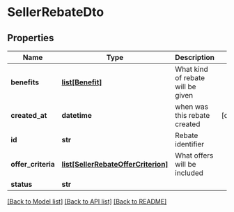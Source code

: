 # SellerRebateDto

## Properties
Name | Type | Description | Notes
------------ | ------------- | ------------- | -------------
**benefits** | [**list[Benefit]**](Benefit.md) | What kind of rebate will be given | 
**created_at** | **datetime** | when was this rebate created | [optional] 
**id** | **str** | Rebate identifier | 
**offer_criteria** | [**list[SellerRebateOfferCriterion]**](SellerRebateOfferCriterion.md) | What offers will be included | 
**status** | **str** |  | 

[[Back to Model list]](../README.md#documentation-for-models) [[Back to API list]](../README.md#documentation-for-api-endpoints) [[Back to README]](../README.md)


